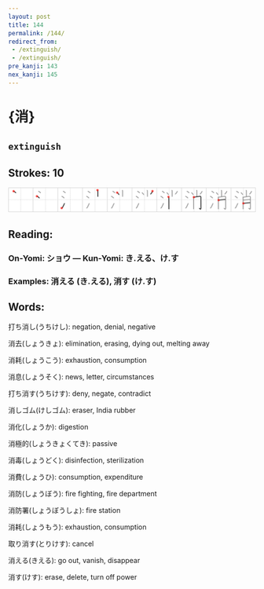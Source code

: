 ```yaml
---
layout: post
title: 144
permalink: /144/
redirect_from:
 - /extinguish/
 - /extinguish/
pre_kanji: 143
nex_kanji: 145
---
```


# {消}

## `extinguish`

## Strokes: 10

<div class="stroke"><img src="../images/E6B688.png" /></div>

## Reading:

### On-Yomi: ショウ &mdash; Kun-Yomi: き.える、け.す

### Examples: 消える (き.える), 消す (け.す)

## Words:

打ち消し(うちけし): negation, denial, negative

消去(しょうきょ): elimination, erasing, dying out, melting away

消耗(しょうこう): exhaustion, consumption

消息(しょうそく): news, letter, circumstances

打ち消す(うちけす): deny, negate, contradict

消しゴム(けしゴム): eraser, India rubber

消化(しょうか): digestion

消極的(しょうきょくてき): passive

消毒(しょうどく): disinfection, sterilization

消費(しょうひ): consumption, expenditure

消防(しょうぼう): fire fighting, fire department

消防署(しょうぼうしょ): fire station

消耗(しょうもう): exhaustion, consumption

取り消す(とりけす): cancel

消える(きえる): go out, vanish, disappear

消す(けす): erase, delete, turn off power
